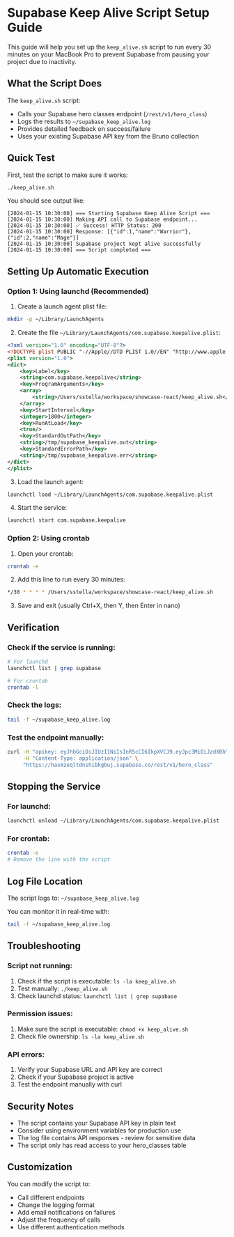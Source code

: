 # Supabase Keep Alive Script Setup Guide

This guide will help you set up the `keep_alive.sh` script to run every 30
minutes on your MacBook Pro to prevent Supabase from pausing your project due to
inactivity.

## What the Script Does

The `keep_alive.sh` script:

- Calls your Supabase hero classes endpoint (`/rest/v1/hero_class`)
- Logs the results to `~/supabase_keep_alive.log`
- Provides detailed feedback on success/failure
- Uses your existing Supabase API key from the Bruno collection

## Quick Test

First, test the script to make sure it works:

```bash
./keep_alive.sh
```

You should see output like:

```
[2024-01-15 10:30:00] === Starting Supabase Keep Alive Script ===
[2024-01-15 10:30:00] Making API call to Supabase endpoint...
[2024-01-15 10:30:00] ✅ Success! HTTP Status: 200
[2024-01-15 10:30:00] Response: [{"id":1,"name":"Warrior"},{"id":2,"name":"Mage"}]
[2024-01-15 10:30:00] Supabase project kept alive successfully
[2024-01-15 10:30:00] === Script completed ===
```

## Setting Up Automatic Execution

### Option 1: Using launchd (Recommended)

1. Create a launch agent plist file:

```bash
mkdir -p ~/Library/LaunchAgents
```

2. Create the file `~/Library/LaunchAgents/com.supabase.keepalive.plist`:

```xml
<?xml version="1.0" encoding="UTF-8"?>
<!DOCTYPE plist PUBLIC "-//Apple//DTD PLIST 1.0//EN" "http://www.apple.com/DTDs/PropertyList-1.0.dtd">
<plist version="1.0">
<dict>
    <key>Label</key>
    <string>com.supabase.keepalive</string>
    <key>ProgramArguments</key>
    <array>
        <string>/Users/sstella/workspace/showcase-react/keep_alive.sh</string>
    </array>
    <key>StartInterval</key>
    <integer>1800</integer>
    <key>RunAtLoad</key>
    <true/>
    <key>StandardOutPath</key>
    <string>/tmp/supabase_keepalive.out</string>
    <key>StandardErrorPath</key>
    <string>/tmp/supabase_keepalive.err</string>
</dict>
</plist>
```

3. Load the launch agent:

```bash
launchctl load ~/Library/LaunchAgents/com.supabase.keepalive.plist
```

4. Start the service:

```bash
launchctl start com.supabase.keepalive
```

### Option 2: Using crontab

1. Open your crontab:

```bash
crontab -e
```

2. Add this line to run every 30 minutes:

```bash
*/30 * * * * /Users/sstella/workspace/showcase-react/keep_alive.sh
```

3. Save and exit (usually Ctrl+X, then Y, then Enter in nano)

## Verification

### Check if the service is running:

```bash
# For launchd
launchctl list | grep supabase

# For crontab
crontab -l
```

### Check the logs:

```bash
tail -f ~/supabase_keep_alive.log
```

### Test the endpoint manually:

```bash
curl -H "apikey: eyJhbGciOiJIUzI1NiIsInR5cCI6IkpXVCJ9.eyJpc3MiOiJzdXBhYmFzZSIsInJlZiI6Imhhc216ZXFsdGRuc2hpYmtnYnVqIiwicm9sZSI6ImFub24iLCJpYXQiOjE2NTkyMTA4MTMsImV4cCI6MTk3NDc4NjgxM30.NKKEAnQPNeoohL6bjtfMlzlKbh_b-ewF3wosEI1-1rk" \
     -H "Content-Type: application/json" \
     "https://hasmzeqltdnshibkgbuj.supabase.co/rest/v1/hero_class"
```

## Stopping the Service

### For launchd:

```bash
launchctl unload ~/Library/LaunchAgents/com.supabase.keepalive.plist
```

### For crontab:

```bash
crontab -e
# Remove the line with the script
```

## Log File Location

The script logs to: `~/supabase_keep_alive.log`

You can monitor it in real-time with:

```bash
tail -f ~/supabase_keep_alive.log
```

## Troubleshooting

### Script not running:

1. Check if the script is executable: `ls -la keep_alive.sh`
2. Test manually: `./keep_alive.sh`
3. Check launchd status: `launchctl list | grep supabase`

### Permission issues:

1. Make sure the script is executable: `chmod +x keep_alive.sh`
2. Check file ownership: `ls -la keep_alive.sh`

### API errors:

1. Verify your Supabase URL and API key are correct
2. Check if your Supabase project is active
3. Test the endpoint manually with curl

## Security Notes

- The script contains your Supabase API key in plain text
- Consider using environment variables for production use
- The log file contains API responses - review for sensitive data
- The script only has read access to your hero_classes table

## Customization

You can modify the script to:

- Call different endpoints
- Change the logging format
- Add email notifications on failures
- Adjust the frequency of calls
- Use different authentication methods
